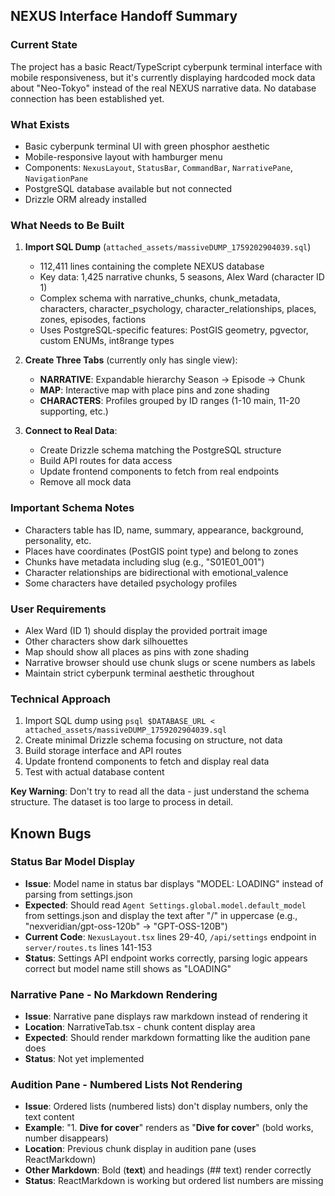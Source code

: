 ## NEXUS Interface Handoff Summary

### Current State
The project has a basic React/TypeScript cyberpunk terminal interface with mobile responsiveness, but it's currently displaying hardcoded mock data about "Neo-Tokyo" instead of the real NEXUS narrative data. No database connection has been established yet.

### What Exists
- Basic cyberpunk terminal UI with green phosphor aesthetic
- Mobile-responsive layout with hamburger menu
- Components: `NexusLayout`, `StatusBar`, `CommandBar`, `NarrativePane`, `NavigationPane`
- PostgreSQL database available but not connected
- Drizzle ORM already installed

### What Needs to Be Built

1. **Import SQL Dump** (`attached_assets/massiveDUMP_1759202904039.sql`)
   - 112,411 lines containing the complete NEXUS database
   - Key data: 1,425 narrative chunks, 5 seasons, Alex Ward (character ID 1)
   - Complex schema with narrative_chunks, chunk_metadata, characters, character_psychology, character_relationships, places, zones, episodes, factions
   - Uses PostgreSQL-specific features: PostGIS geometry, pgvector, custom ENUMs, int8range types

2. **Create Three Tabs** (currently only has single view):
   - **NARRATIVE**: Expandable hierarchy Season → Episode → Chunk
   - **MAP**: Interactive map with place pins and zone shading  
   - **CHARACTERS**: Profiles grouped by ID ranges (1-10 main, 11-20 supporting, etc.)

3. **Connect to Real Data**:
   - Create Drizzle schema matching the PostgreSQL structure
   - Build API routes for data access
   - Update frontend components to fetch from real endpoints
   - Remove all mock data

### Important Schema Notes
- Characters table has ID, name, summary, appearance, background, personality, etc.
- Places have coordinates (PostGIS point type) and belong to zones
- Chunks have metadata including slug (e.g., "S01E01_001") 
- Character relationships are bidirectional with emotional_valence
- Some characters have detailed psychology profiles

### User Requirements
- Alex Ward (ID 1) should display the provided portrait image
- Other characters show dark silhouettes
- Map should show all places as pins with zone shading
- Narrative browser should use chunk slugs or scene numbers as labels
- Maintain strict cyberpunk terminal aesthetic throughout

### Technical Approach
1. Import SQL dump using `psql $DATABASE_URL < attached_assets/massiveDUMP_1759202904039.sql`
2. Create minimal Drizzle schema focusing on structure, not data
3. Build storage interface and API routes
4. Update frontend components to fetch and display real data
5. Test with actual database content

**Key Warning**: Don't try to read all the data - just understand the schema structure. The dataset is too large to process in detail.

## Known Bugs

### Status Bar Model Display
- **Issue**: Model name in status bar displays "MODEL: LOADING" instead of parsing from settings.json
- **Expected**: Should read `Agent Settings.global.model.default_model` from settings.json and display the text after "/" in uppercase (e.g., "nexveridian/gpt-oss-120b" → "GPT-OSS-120B")
- **Current Code**: `NexusLayout.tsx` lines 29-40, `/api/settings` endpoint in `server/routes.ts` lines 141-153
- **Status**: Settings API endpoint works correctly, parsing logic appears correct but model name still shows as "LOADING"

### Narrative Pane - No Markdown Rendering
- **Issue**: Narrative pane displays raw markdown instead of rendering it
- **Location**: NarrativeTab.tsx - chunk content display area
- **Expected**: Should render markdown formatting like the audition pane does
- **Status**: Not yet implemented

### Audition Pane - Numbered Lists Not Rendering
- **Issue**: Ordered lists (numbered lists) don't display numbers, only the text content
- **Example**: "1. **Dive for cover**" renders as "**Dive for cover**" (bold works, number disappears)
- **Location**: Previous chunk display in audition pane (uses ReactMarkdown)
- **Other Markdown**: Bold (**text**) and headings (## text) render correctly
- **Status**: ReactMarkdown is working but ordered list numbers are missing